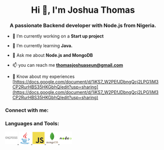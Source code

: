 <h1 align="center">Hi 👋, I'm Joshua Thomas</h1>
<h3 align="center">A passionate Backend developer with Node.js from Nigeria.</h3>

- 🔭 I’m currently working on a **Start up project**

- 🌱 I’m currently learning **Java.**

- 💬 Ask me about **Node.js and MongoDB**

- 📫 you can reach me **thomasjoshuaseun@gmail.com**

- 📄 Know about my experiences [https://docs.google.com/document/d/1iKS7_W2PEfJDbngQcj2LPG1iM3CP2RurHBS35HKGbhQ/edit?usp=sharing](https://docs.google.com/document/d/1iKS7_W2PEfJDbngQcj2LPG1iM3CP2RurHBS35HKGbhQ/edit?usp=sharing)

<h3 align="left">Connect with me:</h3>
<p align="left">
</p>

<h3 align="left">Languages and Tools:</h3>
<p align="left"> <a href="https://expressjs.com" target="_blank" rel="noreferrer"> <img src="https://raw.githubusercontent.com/devicons/devicon/master/icons/express/express-original-wordmark.svg" alt="express" width="40" height="40"/> </a> <a href="https://www.java.com" target="_blank" rel="noreferrer"> <img src="https://raw.githubusercontent.com/devicons/devicon/master/icons/java/java-original.svg" alt="java" width="40" height="40"/> </a> <a href="https://developer.mozilla.org/en-US/docs/Web/JavaScript" target="_blank" rel="noreferrer"> <img src="https://raw.githubusercontent.com/devicons/devicon/master/icons/javascript/javascript-original.svg" alt="javascript" width="40" height="40"/> </a> <a href="https://www.mongodb.com/" target="_blank" rel="noreferrer"> <img src="https://raw.githubusercontent.com/devicons/devicon/master/icons/mongodb/mongodb-original-wordmark.svg" alt="mongodb" width="40" height="40"/> </a> <a href="https://nodejs.org" target="_blank" rel="noreferrer"> <img src="https://raw.githubusercontent.com/devicons/devicon/master/icons/nodejs/nodejs-original-wordmark.svg" alt="nodejs" width="40" height="40"/> </a> </p>
